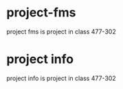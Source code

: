 # project-fms
project fms is project in class 477-302
# project info
project info is project in class 477-302
